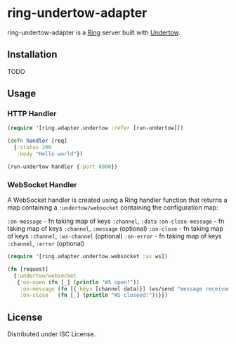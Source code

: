 # ring-undertow-adapter

ring-undertow-adapter is a [Ring](https://github.com/ring-clojure/ring) server built with
[Undertow](http://undertow.io).

## Installation

TODO

## Usage

### HTTP Handler

```clojure
(require '[ring.adapter.undertow :refer [run-undertow]])

(defn handler [req]
  {:status 200
   :body "Hello world"})

(run-undertow handler {:port 8080})
```

### WebSocket Handler

A WebSocket handler is created using a Ring handler function that returns a map
containing a `:undertow/websocket` containing the configuration map:

   `:on-message` - fn taking map of keys `:channel`, `:data`
   `:on-close-message` - fn taking map of keys `:channel`, `:message` (optional)
   `:on-close` - fn taking map of keys `:channel`, `:ws-channel` (optional)
   `:on-error` - fn taking map of keys `:channel`, `:error` (optional)

```clojure
(require '[ring.adapter.undertow.websocket :as ws])

(fn [request]
  {:undertow/websocket 
   {:on-open (fn [_] (println "WS open!"))
    :on-message (fn [{:keys [channel data]}] (ws/send "message received" channel))
    :on-close   (fn [_] (println "WS closeed!"))}})
```

## License

Distributed under ISC License.

